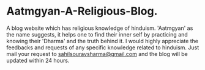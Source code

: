 # Aatmgyan-A-Religious-Blog.
A blog website which has religious knowledge of hinduism. 'Aatmgyan' as the name suggests, it helps one to find their inner self by practicing and knowing their 'Dharma' and the truth behind it.
I would highly appreciate the feedbacks and requests of any specific knowledge related to hinduism. Just mail your request to sahilsouravsharma@gmail.com and the blog will be updated within 24 hours.
